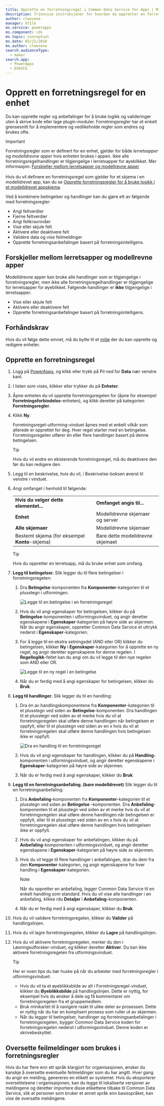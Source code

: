 ```yaml
---
title: Opprette en forretningsregel i Common Data Service for Apps | Microsoft Docs
description: Trinnvise instruksjoner for hvordan du oppretter en forretningsregel i Common Data Service (CDS) for Apps.
author: clwesene
manager: kfile
ms.service: powerapps
ms.component: cds
ms.topic: conceptual
ms.date: 03/21/2018
ms.author: clwesene
search.audienceType:
  - maker
search.app:
  - PowerApps
  - D365CE
---
```


# <a name="create-a-business-rule-for-an-entity"></a>Opprett en forretningsregel for en enhet

Du kan opprette regler og anbefalinger for å bruke logikk og valideringer uten å skrive kode eller lage plugin-moduler. Forretningsregler har et enkelt grensesnitt for å implementere og vedlikeholde regler som endres og brukes ofte.

> [!IMPORTANT]
> Forretningsregler som er definert for en enhet, gjelder for både *lerretsapper* og *modelldrevne apper* hvis enheten brukes i appen. Ikke alle forretningsregelhandlinger er tilgjengelige i lerretsapper for øyeblikket. Mer informasjon: [Forskjeller mellom lerretsapper og modellrevne apper](#differences-between-canvas-and-model-driven-apps)<br/><br/>
> Hvis du vil definere en forretningsregel som gjelder for et skjema i en modelldrevet app, kan du se [Opprette forretningsregler for å bruke logikk i et modelldrevet appskjema](../model-driven-apps/create-business-rules-recommendations-apply-logic-form.md).

Ved å kombinere betingelser og handlinger kan du gjøre ett av følgende med forretningsregler:  
  
* Angi feltverdier  
* Fjerne feltverdier  
* Angi feltkravnivåer  
* Vise eller skjule felt  
* Aktivere eller deaktivere felt  
* Validere data og vise feilmeldinger  
* Opprette forretningsanbefalinger basert på forretningsintelligens.  
  
## <a name="differences-between-canvas-and-model-driven-apps"></a>Forskjeller mellom lerretsapper og modellrevne apper

Modelldrevne apper kan bruke alle handlinger som er tilgjengelige i forretningsregler, men ikke alle forretningsregelhandlinger er tilgjengelige for lerretsapper for øyeblikket. Følgende handlinger er **ikke** tilgjengelige i lerretsapper:

* Vise eller skjule felt  
* Aktivere eller deaktivere felt  
* Opprette forretningsanbefalinger basert på forretningsintelligens.  

## <a name="prerequisites"></a>Forhåndskrav
Hvis du vil følge dette emnet, må du bytte til et [miljø](../canvas-apps/working-with-environments.md) der du kan opprette og redigere enheter.

## <a name="create-a-business-rule"></a>Opprette en forretningsregel
  
1. Logg på [PowerApps](https://web.powerapps.com/?utm_source=padocs&utm_medium=linkinadoc&utm_campaign=referralsfromdoc), og klikk eller trykk på Pil ned for **Data** nær venstre kant.

2. I listen som vises, klikker eller trykker du på **Enheter**.
  
3. Åpne enheten du vil opprette forretningsregelen for (åpne for eksempel **Forretningsforbindelse**-enheten), og klikk deretter på kategorien **Forretningsregler**.  

4. Klikk **Ny**.  
  
    Forretningsregel-utforming-vinduet åpnes med et enkelt vilkår som allerede er opprettet for deg. Hver regel starter med en betingelse. Forretningsregelen utfører én eller flere handlinger basert på denne betingelsen.  

    > [!TIP]
    > Hvis du vil endre en ekisterende forretningsregel, må du deaktivere den før du kan redigere den.  
  
5. Legg til en beskrivelse, hvis du vil, i Beskrivelse-boksen øverst til venstre i vinduet.
  
6. Angi omfanget i henhold til følgende:  
  
    |||  
    |-|-|  
    |**Hvis du velger dette elementet...**|**Omfanget angis til...**|  
    |**Enhet**|Modelldrevne skjemaer og server|  
    |**Alle skjemaer**|Modelldrevne skjemaer|  
    |Bestemt skjema (for eksempel **Konto**-skjema)|Bare dette modelldrevne skjemaet|  

    > [!TIP]
    > Hvis du oppretter en lerretsapp, må du bruke enhet som omfang.
  
7. **Legg til betingelser.** Slik legger du til flere betingelser i forretningsregelen:  
  
    1. Dra **Betingelse**-komponenten fra **Komponenter**-kategorien til et plusstegn i utformingen.  
  
        ![Legge til en betingelse i en forretningsregel](./media/data-platform-cds-create-business-rule/add-condition-business-rule.png "Legge til en betingelse i en forretningsregel")  
  
    2. Hvis du vil angi egenskaper for betingelsen, klikker du på **Betingelse**-komponenten i utformingsvinduet, og angir deretter egenskapene i **Egenskaper**-kategorien på høyre side av skjermen. Når du angir egenskaper, oppretter Common Data Service et uttrykk nederst i **Egenskaper**-kategorien.  
  
    3. For å legge til en ekstra setningsdel (AND eller OR) klikker du betingelsen, klikker **Ny** i **Egenskaper**-kategorien for å opprette en ny regel, og angir deretter egenskapene for denne regelen. I **Regellogikk**-feltet kan du angi om du vil legge til den nye regelen som AND eller OR.  
  
        ![Legge til en ny regel i en betingelse](./media/data-platform-cds-create-business-rule/add-new-rule-condition.png "Legge til en ny regel i en betingelse")  
  
    4. Når du er ferdig med å angi egenskaper for betingelsen, klikker du **Bruk**.  
  
8. **Legg til handlinger.** Slik legger du til en handling:  
  
    1. Dra én av handlingskomponentene fra **Komponenter**-kategorien til et plusstegn ved siden av **Betingelse**-komponenten. Dra handlingen til et plusstegn ved siden av et merke hvis du vil at forretningsregelen skal utføre denne handlingen når betingelsen er oppfylt, eller til et plusstegn ved siden av en x hvis du vil at forretningsregelen skal utføre denne handlingen hvis betingelsen ikke er oppfylt.
  
        ![Dra en handling til en forretningsregel](./media/data-platform-cds-create-business-rule/drag-an-action-business-rule.png "Dra en handling til en forretningsregel")  
  
    2. Hvis du vil angi egenskaper for handlingen, klikker du på **Handling**-komponenten i utformingsvinduet, og angir deretter egenskapene i **Egenskaper**-kategorien på høyre side av skjermen.  
  
    3. Når du er ferdig med å angi egenskaper, klikker du **Bruk**.  
  
9. **Legg til en forretningsanbefaling. (bare modelldrevet)** Slik legger du til en forretningsanbefaling:  
  
    1. Dra **Anbefaling**-komponenten fra **Komponenter**-kategorien til et plusstegn ved siden av **Betingelse** -komponenten. Dra **Anbefaling**-komponenten til et plusstegn ved siden av et merke hvis du vil at forretningsregelen skal utføre denne handlingen når betingelsen er oppfylt, eller til et plusstegn ved siden av en x hvis du vil at forretningsregelen skal utføre denne handlingen hvis betingelsen ikke er oppfylt.  
  
    2. Hvis du vil angi egenskaper for anbefalingen, klikker du på **Anbefaling**-komponenten i utformingsvinduet, og angir deretter egenskapene i **Egenskaper**-kategorien på høyre side av skjermen.  
  
    3. Hvis du vil legge til flere handlinger i anbefalingen, drar du dem fra den **Komponenter**-kategorien, og angir egenskapene for hver handling i **Egenskaper**-kategorien.  
  
        > [!NOTE]
        >  Når du oppretter en anbefaling, legger Common Data Service til en enkelt handling som standard. Hvis du vil vise alle handlinger i en anbefaling, klikke rdu **Detaljer** i **Anbefaling**-komponenten.  
  
    4. Når du er ferdig med å angi egenskaper, klikker du **Bruk**.  
  
10. Hvis du vil validere forretningsregelen, klikker du **Valider** på handlingslinjen.  
  
11. Hvis du vil lagre forretningsregelen, klikker du **Lagre** på handlingslinjen.  
12. Hvis du vil aktivere forretningsregelen, merker du den i Løsningsutforsker-vinduet, og klikker deretter **Aktiver**. Du kan ikke aktivere forretningsregelen fra utformingsvinduet.  
  
    > [!TIP]
    >  Her er noen tips du bør huske på når du arbeider med forretningsregler i utformingsvinduet:  
    >   
    > - Hvis du vil ta et øyeblikksbilde av alt i Forretningsregel-vinduet, klikker du **Øyeblikksbilde** på handlingslinjen. Dette er nyttig, for eksempel hvis du ønsker å dele og få kommentarer om forretningsregelen fra et gruppemedlem.  
    > - Bruk minikartet til å navigere raskt til ulike deler av prosessen. Dette er nyttig når du har en komplisert prosess som ruller ut av skjermen.  
    > - Når du legger til betingelser, handlinger og forretningsanbefalinger i forretningsregelen, bygger Common Data Service koden for forretningsregelen nederst i utformingsvinduet. Denne koden er skrivebeskyttet.  
  
## <a name="localize-error-messages-used-in-business-rules"></a>Oversette feilmeldinger som brukes i forretningsregler  
 Hvis du har flere enn ett språk klargjort for organisasjonen, ønsker du kanskje å oversette eventuelle feilmeldinger som du har angitt. Hver gang du angir en melding, genereres en etikett av systemet. Hvis du eksporterer oversettelsene i organisasjonen, kan du legge til lokaliserte versjoner av meldingene og deretter importere disse etikettene tilbake til Common Data Service, slik at personer som bruker et annet språk enn basisspråket, kan vise de oversatte meldingene.  
  
